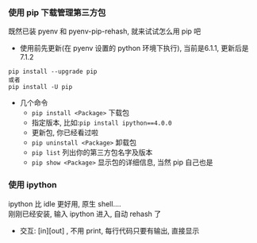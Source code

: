 ### 使用 pip 下载管理第三方包
既然已装 pyenv 和 pyenv-pip-rehash, 就来试试怎么用 pip 吧

- 使用前先更新(在 pyenv 设置的 python 环境下执行), 当前是6.1.1, 更新后是 7.1.2

```
pip install --upgrade pip
或者
pip install -U pip
```

- 几个命令
  + `pip install <Package>` 下载包
  + 指定版本, 比如:`pip install ipython==4.0.0` 
  + 更新包, 你已经看过啦
  + `pip uninstall <Package>` 卸载包
  + `pip list` 列出你的第三方包名字及版本
  + `pip show <Package>` 显示包的详细信息, 当然 pip 自己也是

### 使用 ipython  

ipython 比 idle 更好用, 原生 shell....  
刚刚已经安装, 输入 ipython 进入, 自动 rehash 了 


- 交互: [in][out] , 不用 print, 每行代码只要有输出, 直接显示
